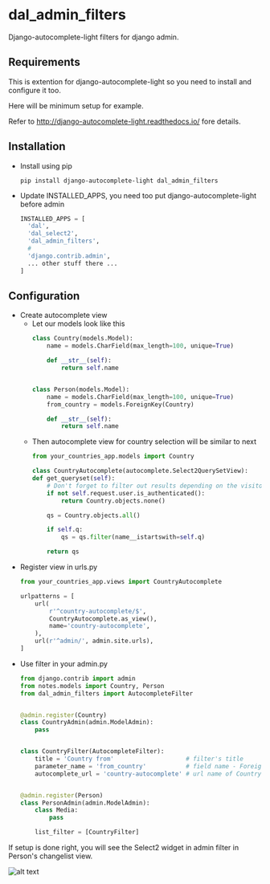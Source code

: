 # dal_admin_filters


Django-autocomplete-light filters for django admin.

## Requirements

This is extention for django-autocomplete-light so you need to install and configure it too.

Here will be minimum setup for example.

Refer to http://django-autocomplete-light.readthedocs.io/ fore details.

## Installation

* Install using pip
  ```
  pip install django-autocomplete-light dal_admin_filters
  ```
* Update INSTALLED_APPS, you need too put django-autocomplete-light before admin
  ```python
  INSTALLED_APPS = [
    'dal',
    'dal_select2',
    'dal_admin_filters',
    #
    'django.contrib.admin',
    ... other stuff there ...
  ]
  ```
## Configuration
  
* Create autocomplete view
  * Let our models look like this
    ```python
    class Country(models.Model):
        name = models.CharField(max_length=100, unique=True)

        def __str__(self):
            return self.name


    class Person(models.Model):
        name = models.CharField(max_length=100, unique=True)
        from_country = models.ForeignKey(Country)

        def __str__(self):
            return self.name

    ```
  * Then autocomplete view for country selection will be similar to next
    ``` python
    from your_countries_app.models import Country

    class CountryAutocomplete(autocomplete.Select2QuerySetView):
    def get_queryset(self):
        # Don't forget to filter out results depending on the visitor !
        if not self.request.user.is_authenticated():
            return Country.objects.none()

        qs = Country.objects.all()

        if self.q:
            qs = qs.filter(name__istartswith=self.q)

        return qs
    ```
* Register view in urls.py
    ``` python
    from your_countries_app.views import CountryAutocomplete

    urlpatterns = [
        url(
            r'^country-autocomplete/$',
            CountryAutocomplete.as_view(),
            name='country-autocomplete',
        ),
        url(r'^admin/', admin.site.urls),
    ]
    
* Use filter in your admin.py
  ```python
  from django.contrib import admin
  from notes.models import Country, Person
  from dal_admin_filters import AutocompleteFilter


  @admin.register(Country)
  class CountryAdmin(admin.ModelAdmin):
      pass


  class CountryFilter(AutocompleteFilter):
      title = 'Country from'                    # filter's title
      parameter_name = 'from_country'			# field name - ForeignKey to Country model
      autocomplete_url = 'country-autocomplete' # url name of Country autocomplete view


  @admin.register(Person)
  class PersonAdmin(admin.ModelAdmin):
      class Media:
          pass

      list_filter = [CountryFilter]

  ```

If setup is done right, you will see the Select2 widget in admin filter in Person's changelist view.

![alt text](https://s3.amazonaws.com/upload.screenshot.co/5601128ed4 "Admin filter with Select2 input")

